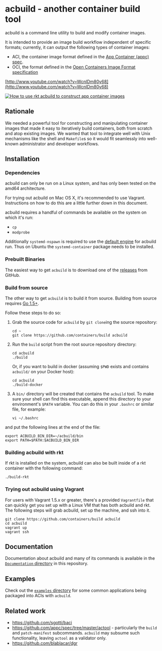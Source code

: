 # acbuild - another container build tool

acbuild is a command line utility to build and modify container images.

It is intended to provide an image build workflow independent of specific
formats; currently, it can output the following types of container images:
* ACI, the container image format defined in the [App Container (appc) 
 spec](https://github.com/appc/spec).
* OCI, the format defined in the [Open Containers Image Format
  specification](https://github.com/opencontainers/image-spec)


[http://www.youtube.com/watch?v=WcnIDm80y68](http://www.youtube.com/watch?v=WcnIDm80y68)

[![How to use rkt acbuild to construct app container images](http://img.youtube.com/vi/WcnIDm80y68/0.jpg)](http://www.youtube.com/watch?v=WcnIDm80y68 "How to use rkt acbuild to construct app container images")

## Rationale

We needed a powerful tool for constructing and manipulating container images
that made it easy to iteratively build containers, both from scratch and atop
existing images. We wanted that tool to integrate well with Unix mechanisms
like the shell and `Makefile`s so it would fit seamlessly into well-known
administrator and developer workflows.

## Installation

### Dependencies

acbuild can only be run on a Linux system, and has only been tested on the
amd64 architecture.

For trying out acbuild on Mac OS X, it's recommended to use Vagrant.
Instructions on how to do this are a little further down in this document.

acbuild requires a handful of commands be available on the system on 
which it's run:

- `cp`
- `modprobe`

Additionally `systemd-nspawn` is required to use the [default
engine](Documentation/subcommands/run.md) for acbuild run. Thus on Ubuntu the `systemd-container` package needs to be installed.

### Prebuilt Binaries

The easiest way to get `acbuild` is to download one of the
[releases](https://github.com/containers/build/releases) from GitHub.

### Build from source

The other way to get `acbuild` is to build it from source. Building from source requires [Go 1.5+](https://golang.org/dl/).

Follow these steps to do so:

1. Grab the source code for `acbuild` by `git clone`ing the source repository:
   ```
   cd ~
   git clone https://github.com/containers/build acbuild
   ```

2. Run the `build` script from the root source repository directory:
   ```
   cd acbuild
   ./build
   ```

   Or, if you want to build in docker (assuming `$PWD` exists and contains
   `acbuild/` on your Docker host):

   ```
   cd acbuild
   ./build-docker
   ```

3. A `bin/` directory will be created that contains the `acbuild` tool. To make
   sure your shell can find this executable, append this directory to your
   environment's `$PATH` variable. You can do this in your `.bashrc` or similar
   file, for example:
   ```
   vi ~/.bashrc
   ```

and put the following lines at the end of the file:
   ```
   export ACBUILD_BIN_DIR=~/acbuild/bin
   export PATH=$PATH:$ACBUILD_BIN_DIR
   ```

### Building acbuild with rkt

If rkt is installed on the system, acbuild can also be built inside of a rkt container with the following command:

```
./build-rkt
```


### Trying out acbuild using Vagrant

For users with Vagrant 1.5.x or greater, there's a provided `Vagrantfile` that
can quickly get you set up with a Linux VM that has both acbuild and rkt. The
following steps will grab acbuild, set up the machine, and ssh into it.

```
git clone https://github.com/containers/build acbuild
cd acbuild
vagrant up
vagrant ssh
```

## Documentation

Documentation about acbuild and many of its commands is available in the
[`Documentation`
directory](https://github.com/containers/build/tree/master/Documentation) in this
repository.

## Examples

Check out the [`examples`
directory](https://github.com/containers/build/tree/master/examples) for some common
applications being packaged into ACIs with `acbuild`.

## Related work

- https://github.com/sgotti/baci
- https://github.com/appc/spec/tree/master/actool - particularly the `build` and
  `patch-manifest` subcommands. `acbuild` may subsume such functionality,
  leaving `actool` as a validator only.
- https://github.com/blablacar/dgr

